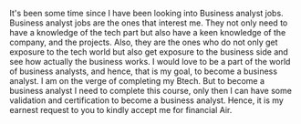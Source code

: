 It's been some time since I have been looking into Business analyst jobs. Business analyst jobs are the ones that interest me. They not only need to have a knowledge of the tech part but also have a keen knowledge of the company, and the projects. Also, they are the ones who do not only get exposure to the tech world but also get exposure to the business side and see how actually the business works. I would love to be a part of the world of business analysts, and hence, that is my goal, to become a business analyst. I am on the verge of completing my Btech. But to become a business analyst I need to complete this course, only then I can have some validation and certification to become a business analyst. Hence, it is my earnest request to you to kindly accept me for financial Air.
